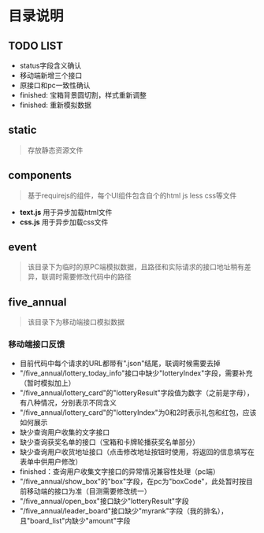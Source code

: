 # 目录说明

## TODO LIST

- status字段含义确认
- 移动端新增三个接口
- 原接口和pc一致性确认
- finished: 宝箱背景圆切割，样式重新调整
- finished: 重新模拟数据

## static 

> 存放静态资源文件

## components

> 基于requirejs的组件，每个UI组件包含自个的html js less css等文件

- **text.js** 用于异步加载html文件
- **css.js** 用于异步加载css文件

## event

> 该目录下为临时的原PC端模拟数据，且路径和实际请求的接口地址稍有差异，联调时需要修改代码中的路径

## five_annual

> 该目录下为移动端接口模拟数据

### 移动端接口反馈

- 目前代码中每个请求的URL都带有".json"结尾，联调时候需要去掉
- "/five_annual/lottery_today_info"接口中缺少"lotteryIndex"字段，需要补充（暂时模拟加上）
- "/five_annual/lottery_card"的"lotteryResult"字段值为数字（之前是字母），有八种情况，分别表示不同含义
- "/five_annual/lottery_card"的"lotteryIndex"为0和2时表示礼包和红包，应该如何展示
- 缺少查询用户收集的文字接口
- 缺少查询获奖名单的接口（宝箱和卡牌轮播获奖名单部分）
- 缺少查询用户收货地址接口（点击修改地址按钮时使用，将返回的信息填写在表单中供用户修改）
- finished：查询用户收集文字接口的异常情况兼容性处理（pc端）
- "/five_annual/show_box"的"box"字段，在pc为"boxCode"，此处暂时按目前移动端的接口为准（目测需要修改统一）
- "/five_annual/open_box"接口缺少"lotteryResult"字段
- "/five_annual/leader_board"接口缺少"myrank"字段（我的排名），且"board_list"内缺少"amount"字段